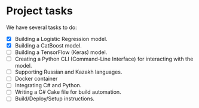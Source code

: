 # Project tasks

We have several tasks to do:

- [x] Building a Logistic Regression model.
- [x] Building a CatBoost model.
- [ ] Building a TensorFlow (Keras) model.
- [ ] Creating a Python CLI (Command-Line Interface) for interacting with the model.
- [ ] Supporting Russian and Kazakh languages.
- [ ] Docker container
- [ ] Integrating C# and Python.
- [ ] Writing a C# Cake file for build automation.
- [ ] Build/Deploy/Setup instructions.
